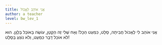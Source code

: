 ```yaml
---
title: אֲנִי אוֹהֵב לֶאֱכוֹל
author: a teacher
level: bw_lev_1
---
```

אֲנִי אוֹהֵב לִי לֶאֱכוֹל
חֲבִיתָה, סָלָט, כִּמְעַט הַכָּל!
וְאָח שֶׁלִי זֶה הַקָטָן,
עוֹשֶׂה בָּאוֹכֶל בָּלָגָן.
הוּא לֹא אוֹכֵל דָבָר כִּמְעַט,
וְלֹא נוֹגֵעַ בַּסָלָט!